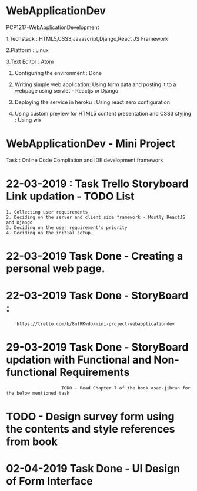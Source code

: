 # WebApplicationDev
PCP1217-WebApplicationDevelopment

1.Techstack : HTML5,CSS3,Javascript,Django,React JS Framework

2.Platform : Linux

3.Text Editor : Atom

1. Configuring the environment : Done

2. Writing simple web application: Using form data and posting it to a webpage using servlet - Reactjs or Django

3. Deploying the service in heroku : Using react zero configuration

4. Using custom preview for HTML5 content presentation and CSS3 styling : Using wix

# WebApplicationDev - Mini Project 

Task : Online Code Compliation and IDE development framework


# 22-03-2019 : Task Trello Storyboard Link updation - TODO List

    1. Collecting user requirements
    2. Deciding on the server and client side framework - Mostly ReactJS and Django
    3. Deciding on the user requirement's priority 
    4. Deciding on the initial setup.


# 22-03-2019 Task Done - Creating a personal web page.

# 22-03-2019 Task Done - StoryBoard : 

        https://trello.com/b/8nfRKvdo/mini-project-webapplicationdev
        
# 29-03-2019 Task Done - StoryBoard updation with Functional and Non-functional Requirements
 
                         TODO - Read Chapter 7 of the book asad-jibran for the below mentioned task
            
# TODO - Design survey form using the contents and style references from book 

# 02-04-2019 Task Done - UI Design of Form Interface
                         
